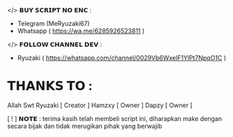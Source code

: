 </> 𝗕𝗨𝗬 𝗦𝗖𝗥𝗜𝗣𝗧 𝗡𝗢 𝗘𝗡𝗖 : 
 - Telegram (MeRyuzaki67)
 - Whatsapp ( https://wa.me/6285926523811 ) 
   
</> 𝗙𝗢𝗟𝗟𝗢𝗪 𝗖𝗛𝗔𝗡𝗡𝗘𝗟 𝗗𝗘𝗩 :
 - Ryuzaki ( https://whatsapp.com/channel/0029Vb6WxelF1YlPt7NpqO1C ) 

# 𝗧𝗛𝗔𝗡𝗞𝗦 𝗧𝗢 :
Allah Swt 
Ryuzaki [ Creator ]
Hamzxy [ Owner ]
Dapzy [ Owner ]

[ ! ] 𝗡𝗢𝗧𝗘 : terima kasih telah membeli script ini, diharapkan make dengan secara bijak dan tidak merugikan pihak yang berwajib
